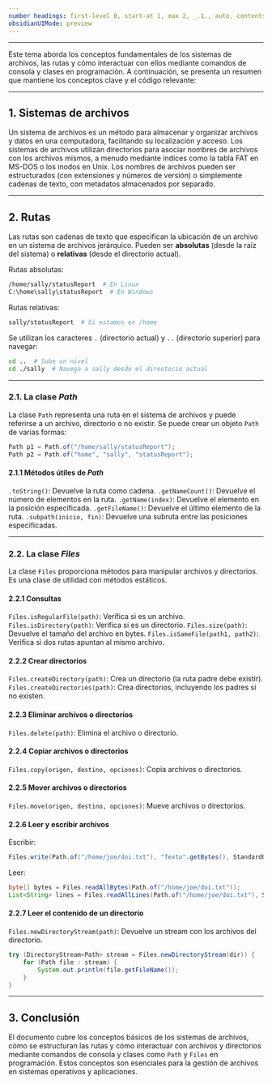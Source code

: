 ```yaml
---
number headings: first-level 0, start-at 1, max 2, _.1., auto, contents ^toc, skip ^skipped
obsidianUIMode: preview
---
```

---

Este tema aborda los conceptos fundamentales de los sistemas de archivos, las rutas y cómo interactuar con ellos mediante comandos de consola y clases en programación. A continuación, se presenta un resumen que mantiene los conceptos clave y el código relevante:

---
## 1. Sistemas de archivos

Un sistema de archivos es un método para almacenar y organizar archivos y datos en una computadora, facilitando su localización y acceso. Los sistemas de archivos utilizan directorios para asociar nombres de archivos con los archivos mismos, a menudo mediante índices como la tabla FAT en MS-DOS o los inodos en Unix. Los nombres de archivos pueden ser estructurados (con extensiones y números de versión) o simplemente cadenas de texto, con metadatos almacenados por separado.

---
## 2. Rutas

Las rutas son cadenas de texto que especifican la ubicación de un archivo en un sistema de archivos jerárquico. Pueden ser **absolutas** (desde la raíz del sistema) o **relativas** (desde el directorio actual). 

Rutas absolutas:

```bash
/home/sally/statusReport  # En Linux
C:\home\sally\statusReport  # En Windows
```

Rutas relativas:

```bash
sally/statusReport  # Si estamos en /home
```

Se utilizan los caracteres `.` (directorio actual) y `..` (directorio superior) para navegar:

```bash
cd ..  # Sube un nivel
cd ./sally  # Navega a sally desde el directorio actual
```

---
### 2.1. La clase _Path_

La clase `Path` representa una ruta en el sistema de archivos y puede referirse a un archivo, directorio o no existir. Se puede crear un objeto `Path` de varias formas:

```java
Path p1 = Path.of("/home/sally/statusReport");
Path p2 = Path.of("home", "sally", "statusReport");
```

#### 2.1.1 Métodos útiles de _Path_

`.toString()`: Devuelve la ruta como cadena.
`.getNameCount()`: Devuelve el número de elementos en la ruta.
`.getName(index)`: Devuelve el elemento en la posición especificada.
`.getFileName()`: Devuelve el último elemento de la ruta.
`.subpath(inicio, fin)`: Devuelve una subruta entre las posiciones especificadas.

---

### 2.2. La clase _Files_
La clase `Files` proporciona métodos para manipular archivos y directorios. Es una clase de utilidad con métodos estáticos.

#### 2.2.1 Consultas

`Files.isRegularFile(path)`: Verifica si es un archivo.
`Files.isDirectory(path)`: Verifica si es un directorio.
`Files.size(path)`: Devuelve el tamaño del archivo en bytes.
`Files.isSameFile(path1, path2)`: Verifica si dos rutas apuntan al mismo archivo.

#### 2.2.2 Crear directorios

`Files.createDirectory(path)`: Crea un directorio (la ruta padre debe existir).
`Files.createDirectories(path)`: Crea directorios, incluyendo los padres si no existen.

#### 2.2.3 Eliminar archivos o directorios

`Files.delete(path)`: Elimina el archivo o directorio.

#### 2.2.4 Copiar archivos o directorios

`Files.copy(origen, destino, opciones)`: Copia archivos o directorios.

#### 2.2.5 Mover archivos o directorios

`Files.move(origen, destino, opciones)`: Mueve archivos o directorios.

#### 2.2.6 Leer y escribir archivos

Escribir:

```java
Files.write(Path.of("/home/joe/doi.txt"), "Texto".getBytes(), StandardOpenOption.CREATE, StandardOpenOption.APPEND);
```

Leer:

```java
byte[] bytes = Files.readAllBytes(Path.of("/home/joe/doi.txt"));
List<String> lines = Files.readAllLines(Path.of("/home/joe/doi.txt"), StandardCharsets.UTF_8);
```

#### 2.2.7 Leer el contenido de un directorio

`Files.newDirectoryStream(path)`: Devuelve un stream con los archivos del directorio.

```java
try (DirectoryStream<Path> stream = Files.newDirectoryStream(dir)) {
    for (Path file : stream) {
        System.out.println(file.getFileName());
    }
}
```

---
## 3. Conclusión

El documento cubre los conceptos básicos de los sistemas de archivos, cómo se estructuran las rutas y cómo interactuar con archivos y directorios mediante comandos de consola y clases como `Path` y `Files` en programación. Estos conceptos son esenciales para la gestión de archivos en sistemas operativos y aplicaciones.
